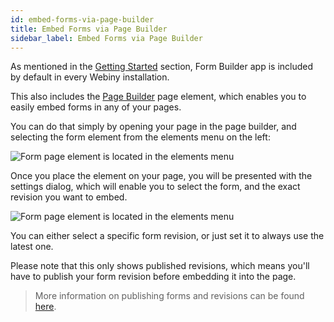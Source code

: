 ```yaml
---
id: embed-forms-via-page-builder
title: Embed Forms via Page Builder
sidebar_label: Embed Forms via Page Builder
---
```


As mentioned in the [Getting Started](/docs/webiny-apps/form-builder/getting-started) section, Form Builder app is included by default in every Webiny installation. 

This also includes the [Page Builder](/docs/webiny-apps/page-builder/introduction) page element, which enables you to easily embed forms in any of your pages.  

You can do that simply by opening your page in the page builder, and selecting the form element from the elements menu on the left:   

![Form page element is located in the elements menu](/assets/webiny-apps/form-builder/embed-forms-via-page-builder/menu-form-element.png)

Once you place the element on your page, you will be presented with the settings dialog, which will enable you to select the form, and the exact revision you want to embed.

![Form page element is located in the elements menu](/assets/webiny-apps/form-builder/embed-forms-via-page-builder/settings-dialog.png)

You can either select a specific form revision, or just set it to always use the latest one. 

Please note that this only shows published revisions, which means you'll have to publish your form revision before embedding it into the page.

> More information on publishing forms and revisions can be found [here](/docs/webiny-apps/form-builder/revisions-and-publishing).
